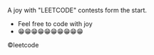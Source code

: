 A  joy with "LEETCODE" contests form the start.

* Feel free to code with joy
* 😁😁😁😁😁😁😁😁😁😁

©leetcode
